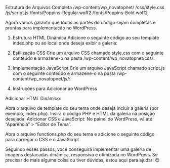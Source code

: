 Estrutura de Arquivos Completa
/wp-content/wp_novatopnet/
  /css/style.css
  /js/script.js
  /fonts/Poppins-Regular.woff2
  /fonts/Poppins-Bold.woff2

Agora vamos garantir que todas as partes do código sejam completas e prontas para implementação no WordPress.

1. Estrutura HTML Dinâmica
Adicione o seguinte código ao seu template index.php ou ao local onde deseja exibir a galeria:


2. Estilização CSS
Crie um arquivo CSS chamado style.css com o seguinte conteúdo e armazene-o na pasta /wp-content/wp_novatopnet/css/:


3. Implementação JavaScript
Crie um arquivo JavaScript chamado script.js com o seguinte conteúdo e armazene-o na pasta /wp-content/wp_novatopnet/js/:


4. Instruções para Adicionar ao WordPress

Adicionar HTML Dinâmico:

Abra o arquivo de template do seu tema onde deseja incluir a galeria (por exemplo, index.php).
Insira o código PHP e HTML da galeria na posição desejada.
Adicionar CSS e JavaScript:
No painel do WordPress, vá até “Aparência” > “Editor de Tema”.

Abra o arquivo functions.php do seu tema e adicione o seguinte código para carregar o CSS e o JavaScript

Seguindo esses passos, você conseguirá implementar uma galeria de imagens destacadas dinâmica, responsiva e otimizada no WordPress. Se precisar de mais alguma coisa ou tiver dúvidas, estou aqui para ajudar! 😊

